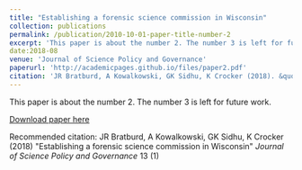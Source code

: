 ```yaml
---
title: "Establishing a forensic science commission in Wisconsin"
collection: publications
permalink: /publication/2010-10-01-paper-title-number-2
excerpt: 'This paper is about the number 2. The number 3 is left for future work.'
date:2018-08
venue: 'Journal of Science Policy and Governance'
paperurl: 'http://academicpages.github.io/files/paper2.pdf'
citation: 'JR Bratburd, A Kowalkowski, GK Sidhu, K Crocker (2018). &quot;Paper Title Number 2.&quot; <i>Journal of Science Policy and Governance</i>. 13(1).'
---
```

This paper is about the number 2. The number 3 is left for future work.

[Download paper here](http://academicpages.github.io/files/paper2.pdf)

Recommended citation: JR Bratburd, A Kowalkowski, GK Sidhu, K Crocker (2018) "Establishing a forensic science commission in Wisconsin" <i>Journal of Science Policy and Governance</i> 13 (1)

